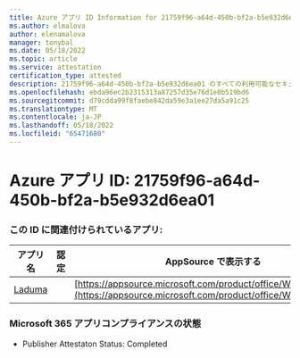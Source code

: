 ```yaml
---
title: Azure アプリ ID Information for 21759f96-a64d-450b-bf2a-b5e932d6ea01
ms.author: elmalova
author: elenamalova
manager: tonybal
ms.date: 05/18/2022
ms.topic: article
ms.service: attestation
certification_type: attested
description: 21759f96-a64d-450b-bf2a-b5e932d6ea01 のすべての利用可能なセキュリティとコンプライアンス情報。
ms.openlocfilehash: ebda96ec2b2315313a87257d35e76d1e0b519bd6
ms.sourcegitcommit: d79cdda99f8faebe842da59e3a1ee27da5a91c25
ms.translationtype: MT
ms.contentlocale: ja-JP
ms.lasthandoff: 05/18/2022
ms.locfileid: "65471680"
---
```

# <a name="azure-app-id-21759f96-a64d-450b-bf2a-b5e932d6ea01"></a>Azure アプリ ID: 21759f96-a64d-450b-bf2a-b5e932d6ea01


### <a name="apps-associated-with-this-id"></a>この ID に関連付けられているアプリ:
| **アプリ名** | **認定** | **AppSource で表示する** |
|--------------|---------------|-----------------------|
| [Laduma](../forward/WA200003907.md) |  | [https://appsource.microsoft.com/product/office/WA200003907](https://appsource.microsoft.com/product/office/WA200003907) |

### <a name="microsoft-365-app-compliance-status"></a>Microsoft 365 アプリコンプライアンスの状態
- Publisher Attestaton Status: Completed
